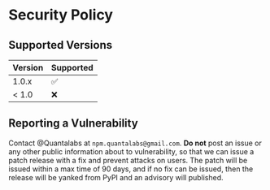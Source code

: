 # Security Policy

## Supported Versions

| Version | Supported          |
| ------- | ------------------ |
| 1.0.x   | :white_check_mark: |
| < 1.0   | :x:                |

## Reporting a Vulnerability

Contact @Quantalabs at `npm.quantalabs@gmail.com`. **Do not** post an issue or any other public information about to vulnerability, 
so that we can issue a patch release with a fix and prevent attacks on users. The patch will be issued within a max time of 90 days,
and if no fix can be issued, then the release will be yanked from PyPI and an advisory will published.
